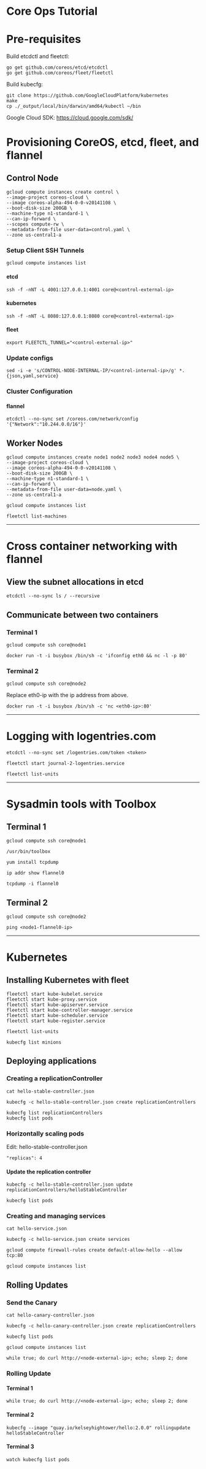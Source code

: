 # Core Ops Tutorial

# Pre-requisites

Build etcdctl and fleetctl:

```
go get github.com/coreos/etcd/etcdctl
go get github.com/coreos/fleet/fleetctl
```

Build kubecfg:

```
git clone https://github.com/GoogleCloudPlatform/kubernetes
make
cp ./_output/local/bin/darwin/amd64/kubectl ~/bin
```

Google Cloud SDK: https://cloud.google.com/sdk/

# Provisioning CoreOS, etcd, fleet, and flannel

## Control Node

```
gcloud compute instances create control \
--image-project coreos-cloud \
--image coreos-alpha-494-0-0-v20141108 \
--boot-disk-size 200GB \
--machine-type n1-standard-1 \
--can-ip-forward \
--scopes compute-rw \
--metadata-from-file user-data=control.yaml \
--zone us-central1-a
```

### Setup Client SSH Tunnels

```
gcloud compute instances list
```

#### etcd

```
ssh -f -nNT -L 4001:127.0.0.1:4001 core@<control-external-ip>
```

#### kubernetes

```
ssh -f -nNT -L 8080:127.0.0.1:8080 core@<control-external-ip>
```

#### fleet

```
export FLEETCTL_TUNNEL="<control-external-ip>"
```

### Update configs

```
sed -i -e 's/CONTROL-NODE-INTERNAL-IP/<control-internal-ip>/g' *.{json,yaml,service}
```

### Cluster Configuration

#### flannel

```
etcdctl --no-sync set /coreos.com/network/config '{"Network":"10.244.0.0/16"}'
```

## Worker Nodes

```
gcloud compute instances create node1 node2 node3 node4 node5 \
--image-project coreos-cloud \
--image coreos-alpha-494-0-0-v20141108 \
--boot-disk-size 200GB \
--machine-type n1-standard-1 \
--can-ip-forward \
--metadata-from-file user-data=node.yaml \
--zone us-central1-a
```

```
gcloud compute instances list
```

```
fleetctl list-machines
```

---

# Cross container networking with flannel

## View the subnet allocations in etcd 

```
etcdctl --no-sync ls / --recursive
```

## Communicate between two containers

### Terminal 1

```
gcloud compute ssh core@node1
```

```
docker run -t -i busybox /bin/sh -c 'ifconfig eth0 && nc -l -p 80'
```

### Terminal 2

```
gcloud compute ssh core@node2
```

Replace eth0-ip with the ip address from above.

```
docker run -t -i busybox /bin/sh -c 'nc <eth0-ip>:80'
```

---

# Logging with logentries.com

```
etcdctl --no-sync set /logentries.com/token <token>
```

```
fleetctl start journal-2-logentries.service
```

```
fleetctl list-units
```

---

# Sysadmin tools with Toolbox

## Terminal 1

```
gcloud compute ssh core@node1
```

```
/usr/bin/toolbox
```

```
yum install tcpdump
```

```
ip addr show flannel0
```

```
tcpdump -i flannel0
```

## Terminal 2

```
gcloud compute ssh core@node2
```

```
ping <node1-flannel0-ip>
```

---

# Kubernetes

## Installing Kubernetes with fleet

```
fleetctl start kube-kubelet.service 
fleetctl start kube-proxy.service
fleetctl start kube-apiserver.service
fleetctl start kube-controller-manager.service
fleetctl start kube-scheduler.service
fleetctl start kube-register.service
```

```
fleetctl list-units
```

```
kubecfg list minions
```

## Deploying applications

### Creating a replicationController

```
cat hello-stable-controller.json
```

```
kubecfg -c hello-stable-controller.json create replicationControllers
```

```
kubecfg list replicationControllers
kubecfg list pods
```

### Horizontally scaling pods

Edit: hello-stable-controller.json

```
"replicas": 4
```

#### Update the replication controller

```
kubecfg -c hello-stable-controller.json update replicationControllers/helloStableController
```

```
kubecfg list pods
```

### Creating and managing services

```
cat hello-service.json
```

```
kubecfg -c hello-service.json create services
```

```
gcloud compute firewall-rules create default-allow-hello --allow tcp:80
```

```
gcloud compute instances list
```

## Rolling Updates

### Send the Canary

```
cat hello-canary-controller.json 
```

```
kubecfg -c hello-canary-controller.json create replicationControllers
```

```
kubecfg list pods
```

```
gcloud compute instances list
```

```
while true; do curl http://<node-external-ip>; echo; sleep 2; done
```

### Rolling Update

#### Terminal 1

```
while true; do curl http://<node-external-ip>; echo; sleep 2; done
```

#### Terminal 2

```
kubecfg --image "quay.io/kelseyhightower/hello:2.0.0" rollingupdate helloStableController
```

#### Terminal 3

```
watch kubecfg list pods
```
